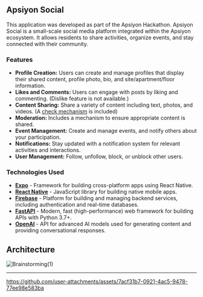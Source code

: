 ## Apsiyon Social

This application was developed as part of the Apsiyon Hackathon. Apsiyon Social is a small-scale social media platform integrated within the Apsiyon ecosystem. It allows residents to share activities, organize events, and stay connected with their community.

### Features
- **Profile Creation:** Users can create and manage profiles that display their shared content, profile photo, bio, and site/apartment/floor information.
- **Likes and Comments:** Users can engage with posts by liking and commenting. (Dislike feature is not available.)
- **Content Sharing:** Share a variety of content including text, photos, and videos. (A [check mechanism](https://github.com/Tavuk-Pilav/apsiyon-social-check) is included)
- **Moderation:** Includes a mechanism to ensure appropriate content is shared.
- **Event Management:** Create and manage events, and notify others about your participation.
- **Notifications:** Stay updated with a notification system for relevant activities and interactions.
- **User Management:** Follow, unfollow, block, or unblock other users.

### Technologies Used
- **[Expo](https://docs.expo.dev/)** - Framework for building cross-platform apps using React Native.
- **[React Native](https://reactnative.dev/)** - JavaScript library for building native mobile apps.
- **[Firebase](https://firebase.google.com/)** - Platform for building and managing backend services, including authentication and real-time databases.
- **[FastAPI](https://fastapi.tiangolo.com/)** - Modern, fast (high-performance) web framework for building APIs with Python 3.7+.
- **[OpenAI](https://platform.openai.com/)** - API for advanced AI models used for generating content and providing conversational responses.




## Architecture
 
![Brainstorming(1)](https://github.com/user-attachments/assets/5f42aa2a-9084-47d7-8ba9-dfee24faaeb6)


-----
https://github.com/user-attachments/assets/7acf31b7-0921-4ac5-9478-77ee98e583ba

